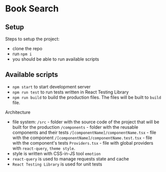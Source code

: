 # Book Search

## Setup

Steps to setup the project:
 - clone the repo
 - run `npm i`
 - you should be able to run available scripts

## Available scripts
 - `npm start` to start development server
 - `npm run test` to run tests written in React Testing Library
 - `npm run build` to build the production files. The files will be built to `build` file.

Architecture
 - file system:
   `/src` - folder with the source code of the project that will be built for the production
     `/components` - folder with the reusable components and their tests
       `/[componentName]/componentName.tsx` - file with the component
       `/[componentName]/componentName.test.tsx` - file with the component's tests
     `Providers.tsx` - file with global providers with `react-query`, `theme style`.
 - style is written with CSS-in-JS tool `emotion`
 - `react-query` is used to manage requests state and cache
 - `React Testing Library` is used for unit tests
     
   
